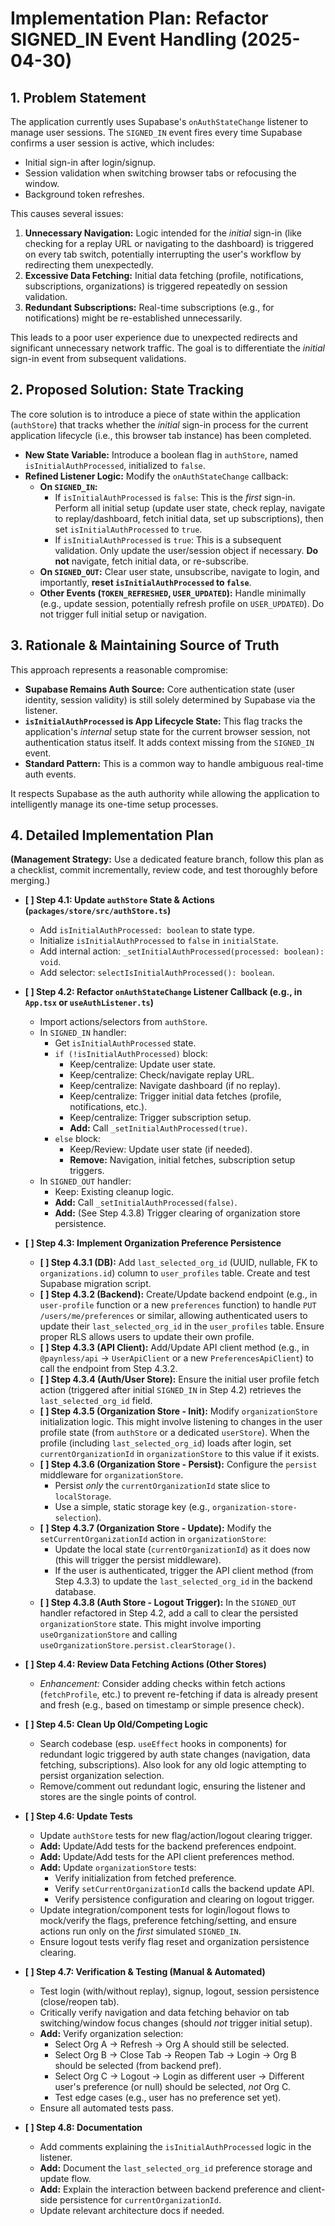 # Implementation Plan: Refactor SIGNED_IN Event Handling (2025-04-30)

## 1. Problem Statement

The application currently uses Supabase's `onAuthStateChange` listener to manage user sessions. The `SIGNED_IN` event fires every time Supabase confirms a user session is active, which includes:
*   Initial sign-in after login/signup.
*   Session validation when switching browser tabs or refocusing the window.
*   Background token refreshes.

This causes several issues:
1.  **Unnecessary Navigation:** Logic intended for the *initial* sign-in (like checking for a replay URL or navigating to the dashboard) is triggered on every tab switch, potentially interrupting the user's workflow by redirecting them unexpectedly.
2.  **Excessive Data Fetching:** Initial data fetching (profile, notifications, subscriptions, organizations) is triggered repeatedly on session validation.
3.  **Redundant Subscriptions:** Real-time subscriptions (e.g., for notifications) might be re-established unnecessarily.

This leads to a poor user experience due to unexpected redirects and significant unnecessary network traffic. The goal is to differentiate the *initial* sign-in event from subsequent validations.

## 2. Proposed Solution: State Tracking

The core solution is to introduce a piece of state within the application (`authStore`) that tracks whether the *initial* sign-in process for the current application lifecycle (i.e., this browser tab instance) has been completed.

*   **New State Variable:** Introduce a boolean flag in `authStore`, named `isInitialAuthProcessed`, initialized to `false`.
*   **Refined Listener Logic:** Modify the `onAuthStateChange` callback:
    *   **On `SIGNED_IN`:**
        *   If `isInitialAuthProcessed` is `false`: This is the *first* sign-in. Perform all initial setup (update user state, check replay, navigate to replay/dashboard, fetch initial data, set up subscriptions), then set `isInitialAuthProcessed` to `true`.
        *   If `isInitialAuthProcessed` is `true`: This is a subsequent validation. Only update the user/session object if necessary. **Do not** navigate, fetch initial data, or re-subscribe.
    *   **On `SIGNED_OUT`:** Clear user state, unsubscribe, navigate to login, and importantly, **reset `isInitialAuthProcessed` to `false`**.
    *   **Other Events (`TOKEN_REFRESHED`, `USER_UPDATED`):** Handle minimally (e.g., update session, potentially refresh profile on `USER_UPDATED`). Do not trigger full initial setup or navigation.

## 3. Rationale & Maintaining Source of Truth

This approach represents a reasonable compromise:

*   **Supabase Remains Auth Source:** Core authentication state (user identity, session validity) is still solely determined by Supabase via the listener.
*   **`isInitialAuthProcessed` is App Lifecycle State:** This flag tracks the application's *internal* setup state for the current browser session, not authentication status itself. It adds context missing from the `SIGNED_IN` event.
*   **Standard Pattern:** This is a common way to handle ambiguous real-time auth events.

It respects Supabase as the auth authority while allowing the application to intelligently manage its one-time setup processes.

## 4. Detailed Implementation Plan

**(Management Strategy:** Use a dedicated feature branch, follow this plan as a checklist, commit incrementally, review code, and test thoroughly before merging.)

*   **[ ] Step 4.1: Update `authStore` State & Actions (`packages/store/src/authStore.ts`)**
    *   Add `isInitialAuthProcessed: boolean` to state type.
    *   Initialize `isInitialAuthProcessed` to `false` in `initialState`.
    *   Add internal action: `_setInitialAuthProcessed(processed: boolean): void`.
    *   Add selector: `selectIsInitialAuthProcessed(): boolean`.

*   **[ ] Step 4.2: Refactor `onAuthStateChange` Listener Callback (e.g., in `App.tsx` or `useAuthListener.ts`)**
    *   Import actions/selectors from `authStore`.
    *   In `SIGNED_IN` handler:
        *   Get `isInitialAuthProcessed` state.
        *   `if (!isInitialAuthProcessed)` block:
            *   Keep/centralize: Update user state.
            *   Keep/centralize: Check/navigate replay URL.
            *   Keep/centralize: Navigate dashboard (if no replay).
            *   Keep/centralize: Trigger initial data fetches (profile, notifications, etc.).
            *   Keep/centralize: Trigger subscription setup.
            *   **Add:** Call `_setInitialAuthProcessed(true)`.
        *   `else` block:
            *   Keep/Review: Update user state (if needed).
            *   **Remove:** Navigation, initial fetches, subscription setup triggers.
    *   In `SIGNED_OUT` handler:
        *   Keep: Existing cleanup logic.
        *   **Add:** Call `_setInitialAuthProcessed(false)`.
        *   **Add:** (See Step 4.3.8) Trigger clearing of organization store persistence.

*   **[ ] Step 4.3: Implement Organization Preference Persistence**
    *   **[ ] Step 4.3.1 (DB):** Add `last_selected_org_id` (UUID, nullable, FK to `organizations.id`) column to `user_profiles` table. Create and test Supabase migration script.
    *   **[ ] Step 4.3.2 (Backend):** Create/Update backend endpoint (e.g., in `user-profile` function or a new `preferences` function) to handle `PUT /users/me/preferences` or similar, allowing authenticated users to update their `last_selected_org_id` in the `user_profiles` table. Ensure proper RLS allows users to update their own profile.
    *   **[ ] Step 4.3.3 (API Client):** Add/Update API client method (e.g., in `@paynless/api` -> `UserApiClient` or a new `PreferencesApiClient`) to call the endpoint from Step 4.3.2.
    *   **[ ] Step 4.3.4 (Auth/User Store):** Ensure the initial user profile fetch action (triggered after initial `SIGNED_IN` in Step 4.2) retrieves the `last_selected_org_id` field.
    *   **[ ] Step 4.3.5 (Organization Store - Init):** Modify `organizationStore` initialization logic. This might involve listening to changes in the user profile state (from `authStore` or a dedicated `userStore`). When the profile (including `last_selected_org_id`) loads after login, set `currentOrganizationId` in `organizationStore` to this value if it exists.
    *   **[ ] Step 4.3.6 (Organization Store - Persist):** Configure the `persist` middleware for `organizationStore`. 
        *   Persist *only* the `currentOrganizationId` state slice to `localStorage`.
        *   Use a simple, static storage key (e.g., `organization-store-selection`).
    *   **[ ] Step 4.3.7 (Organization Store - Update):** Modify the `setCurrentOrganizationId` action in `organizationStore`:
        *   Update the local state (`currentOrganizationId`) as it does now (this will trigger the persist middleware).
        *   If the user is authenticated, trigger the API client method (from Step 4.3.3) to update the `last_selected_org_id` in the backend database.
    *   **[ ] Step 4.3.8 (Auth Store - Logout Trigger):** In the `SIGNED_OUT` handler refactored in Step 4.2, add a call to clear the persisted `organizationStore` state. This might involve importing `useOrganizationStore` and calling `useOrganizationStore.persist.clearStorage()`.

*   **[ ] Step 4.4: Review Data Fetching Actions (Other Stores)**
    *   *Enhancement:* Consider adding checks within fetch actions (`fetchProfile`, etc.) to prevent re-fetching if data is already present and fresh (e.g., based on timestamp or simple presence check).

*   **[ ] Step 4.5: Clean Up Old/Competing Logic**
    *   Search codebase (esp. `useEffect` hooks in components) for redundant logic triggered by auth state changes (navigation, data fetching, subscriptions). Also look for any old logic attempting to persist organization selection.
    *   Remove/comment out redundant logic, ensuring the listener and stores are the single points of control.

*   **[ ] Step 4.6: Update Tests**
    *   Update `authStore` tests for new flag/action/logout clearing trigger.
    *   **Add:** Update/Add tests for the backend preferences endpoint.
    *   **Add:** Update/Add tests for the API client preferences method.
    *   **Add:** Update `organizationStore` tests:
        *   Verify initialization from fetched preference.
        *   Verify `setCurrentOrganizationId` calls the backend update API.
        *   Verify persistence configuration and clearing on logout trigger.
    *   Update integration/component tests for login/logout flows to mock/verify the flags, preference fetching/setting, and ensure actions run only on the *first* simulated `SIGNED_IN`.
    *   Ensure logout tests verify flag reset and organization persistence clearing.

*   **[ ] Step 4.7: Verification & Testing (Manual & Automated)**
    *   Test login (with/without replay), signup, logout, session persistence (close/reopen tab).
    *   Critically verify navigation and data fetching behavior on tab switching/window focus changes (should *not* trigger initial setup).
    *   **Add:** Verify organization selection:
        *   Select Org A -> Refresh -> Org A should still be selected.
        *   Select Org B -> Close Tab -> Reopen Tab -> Login -> Org B should be selected (from backend pref).
        *   Select Org C -> Logout -> Login as different user -> Different user's preference (or null) should be selected, *not* Org C.
        *   Test edge cases (e.g., user has no preference set yet).
    *   Ensure all automated tests pass.

*   **[ ] Step 4.8: Documentation**
    *   Add comments explaining the `isInitialAuthProcessed` logic in the listener.
    *   **Add:** Document the `last_selected_org_id` preference storage and update flow.
    *   **Add:** Explain the interaction between backend preference and client-side persistence for `currentOrganizationId`.
    *   Update relevant architecture docs if needed. 